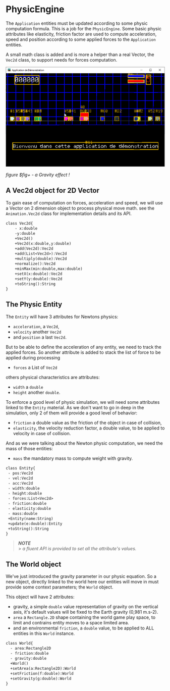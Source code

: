 # PhysicEngine

The `Application` entities must be updated according to some physic computation formula. This is a job for
the `PhysicEngine`. Some basic physic attributes like elasticity, friction factor are used to compute acceleration,
speed and position according to some applied forces to the `Application` entities.

A small math class is added and is more a helper than a real Vector, the `Vec2d` class, to support needs for forces
computation.

![a Gravity effect](images/physic-engine-with-gravity.png "a Gravity effect")

_figure $fig+ - a Gravity effect !_

## A Vec2d object for 2D Vector

To gain ease of computation on forces, acceleration and speed, we will use a Vector on 2 dimension object to process
physical move math. see the `Animation.Vec2d` class for implementation details and its API.

```plantuml
class Vec2d{
    - x:double
    -y:double
    +Vec2d()
    +Vec2d(x:double,y:double)
    +add(Vec2d):Vec2d
    +add(List<Vec2d>):Vec2d
    +multiply(double):Vec2d
    +normalize():Vec2d
    +minMax(min:double,max:double)
    +setX(x:double):Vec2d
    +setY(y:double):Vec2d
    +toString():String
}
```

## The Physic Entity

The `Entity` will have 3 attributes for Newtons physics:

- `acceleration`, a `Vec2d`,
- `velocity` another `Vec2d`
- and `position` a last `Vec2d`.

But to be able to define the acceleration of any entity, we need to track the applied forces. So another attribute is
added to stack the list of force to be applied during processing

- `forces` a List of `Vec2d`

others physical characteristics are attributes:

- `width` a `double`
- `height` another `double`.

To enforce a good level of physic simulation, we will need some attributes linked to the `Entity` material. As we don't
want to go in deep in the simulation, only 2 of them will provide a good level of behavior:

- `friction` a double value as the friction of the object in case of collision,
- `elasticity`, the velocity reduction factor, a double value, to be applied to velocity in case of collision.

And as we were talking about the Newton physic computation, we need the mass of those entities:

- `mass` the mandatory mass to compute weight with gravity.

```plantuml
class Entity{
 - pos:Vec2d
 - vel:Vec2d
 - acc:Vec2d
 - width:double
 - height:double
 - forces:List<Vec2d>
 - friction:double
 - elasticity:double
 - mass:double
 +Entity(name:String)
 +update(e:double):Entity
 +toString():String
}
```

> _**NOTE**_<br/> > _a fluent API is provided to set all the attribute's values._

## The World object

We've just introduced the gravity parameter in our physic equation. So a new object, directly linked to the world here
our entities will move in must provide some context parameters; the `World` object.

This object will have 2 attributes:

- gravity, a simple `double` value representation of gravity on the vertical axis, it's default values will be fixed to the Earth gravity (0,981
  m.s-2).
- `area` a `Rectangle.2D` shape containing the world game play space, to limit and contrains entity moves to a space
  limited area.
- and an environmental `friction`, a `double` value, to be applied to ALL entities in this `World` instance.

```plantuml
class World{
  - area:Rectangle2D
  - friction:double
  - gravity:double
  +World()
  +setArea(a:Rectangle2D):World
  +setFriction(f:double):World
  +setGravity(g:double):World
}
```
